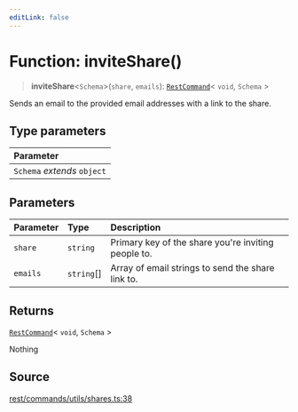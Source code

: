 ```yaml
---
editLink: false
---
```


# Function: inviteShare()

> **inviteShare**\<`Schema`\>(`share`, `emails`): [`RestCommand`](../interfaces/interface.RestCommand.md)\< `void`,
> `Schema` \>

Sends an email to the provided email addresses with a link to the share.

## Type parameters

| Parameter                   |
| :-------------------------- |
| `Schema` _extends_ `object` |

## Parameters

| Parameter | Type       | Description                                         |
| :-------- | :--------- | :-------------------------------------------------- |
| `share`   | `string`   | Primary key of the share you're inviting people to. |
| `emails`  | `string`[] | Array of email strings to send the share link to.   |

## Returns

[`RestCommand`](../interfaces/interface.RestCommand.md)\< `void`, `Schema` \>

Nothing

## Source

[rest/commands/utils/shares.ts:38](https://github.com/directus/directus/blob/7789a6c53/sdk/src/rest/commands/utils/shares.ts#L38)
